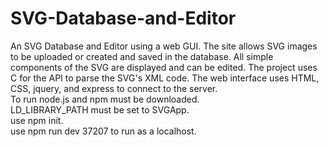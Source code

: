 # SVG-Database-and-Editor
An SVG Database and Editor using a web GUI. The site allows SVG images to be uploaded or created and saved in the database. All simple components of the SVG are displayed and can be edited. The project uses C for the API to parse the SVG's XML code. The web interface uses HTML, CSS, jquery, and express to connect to the server.<br>
To run node.js and npm must be downloaded.<br>
LD_LIBRARY_PATH must be set to SVGApp.<br>
use npm init.<br>
use npm run dev 37207 to run as a localhost.
